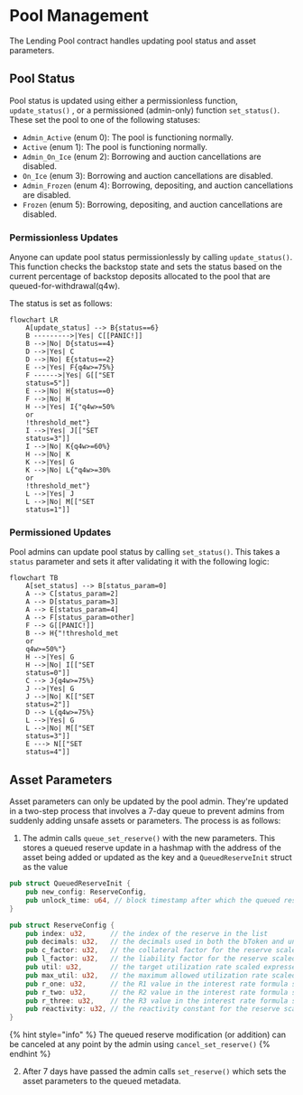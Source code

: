 # Pool Management

The Lending Pool contract handles updating pool status and asset parameters.

## Pool Status

Pool status is updated using either a permissionless function, `update_status()` , or a permissioned (admin-only) function `set_status()`. These set the pool to one of the following statuses:

* `Admin_Active` (enum 0): The pool is functioning normally.
* `Active` (enum 1): The pool is functioning normally.
* `Admin_On_Ice` (enum 2): Borrowing and auction cancellations are disabled.
* `On_Ice` (enum 3): Borrowing and auction cancellations are disabled.
* `Admin_Frozen` (enum 4): Borrowing, depositing, and auction cancellations are disabled.
* `Frozen` (enum 5): Borrowing, depositing, and auction cancellations are disabled.

### Permissionless Updates

Anyone can update pool status permissionlessly by calling `update_status()`. This function checks the backstop state and sets the status based on the current percentage of backstop deposits allocated to the pool that are queued-for-withdrawal(q4w).

The status is set as follows:

```mermaid
flowchart LR
    A[update_status] --> B{status==6}
    B --------->|Yes| C[[PANIC!]]
    B -->|No| D{status==4}
    D -->|Yes| C
    D -->|No| E{status==2}
    E -->|Yes| F{q4w>=75%}
    F ------>|Yes| G[["SET
    status=5"]]
    E -->|No| H{status==0}
    F -->|No| H
    H -->|Yes| I{"q4w>=50%
    or
    !threshold_met"}
    I -->|Yes| J[["SET
    status=3"]]
    I -->|No| K{q4w>=60%}
    H -->|No| K
    K -->|Yes| G
    K -->|No| L{"q4w>=30%
    or
    !threshold_met"}
    L -->|Yes| J
    L -->|No| M[["SET
    status=1"]]
```

### Permissioned Updates

Pool admins can update pool status by calling `set_status()`. This takes a `status` parameter and sets it after validating it with the following logic:

```mermaid
flowchart TB
    A[set_status] --> B[status_param=0]
    A --> C[status_param=2]
    A --> D[status_param=3]
    A --> E[status_param=4]
    A --> F[status_param=other]
    F --> G[[PANIC!]]
    B --> H{"!threshold_met
    or
    q4w>=50%"}
    H -->|Yes| G
    H -->|No| I[["SET
    status=0"]]
    C --> J{q4w>=75%}
    J -->|Yes| G
    J -->|No| K[["SET
    status=2"]]
    D --> L{q4w>=75%}
    L -->|Yes| G
    L -->|No| M[["SET
    status=3"]]
    E ---> N[["SET
    status=4"]]

```

## Asset Parameters

Asset parameters can only be updated by the pool admin. They're updated in a two-step process that involves a 7-day queue to prevent admins from suddenly adding unsafe assets or parameters. The process is as follows:

1. The admin calls `queue_set_reserve()` with the new parameters. This stores a queued reserve update in a hashmap with the address of the asset being added or updated as the key and a `QueuedReserveInit` struct as the value&#x20;

```rust
pub struct QueuedReserveInit {
    pub new_config: ReserveConfig,
    pub unlock_time: u64, // block timestamp after which the queued reserve config can be added
}
```

```rust
pub struct ReserveConfig {
    pub index: u32,      // the index of the reserve in the list
    pub decimals: u32,   // the decimals used in both the bToken and underlying contract
    pub c_factor: u32,   // the collateral factor for the reserve scaled expressed in 7 decimals
    pub l_factor: u32,   // the liability factor for the reserve scaled expressed in 7 decimals
    pub util: u32,       // the target utilization rate scaled expressed in 7 decimals
    pub max_util: u32,   // the maximum allowed utilization rate scaled expressed in 7 decimals
    pub r_one: u32,      // the R1 value in the interest rate formula scaled expressed in 7 decimals
    pub r_two: u32,      // the R2 value in the interest rate formula scaled expressed in 7 decimals
    pub r_three: u32,    // the R3 value in the interest rate formula scaled expressed in 7 decimals
    pub reactivity: u32, // the reactivity constant for the reserve scaled expressed in 7 decimals
}
```

{% hint style="info" %}
The queued reserve modification (or addition) can be canceled at any point by the admin using `cancel_set_reserve()`
{% endhint %}

2. After 7 days have passed the admin calls `set_reserve()` which sets the asset parameters to the queued metadata.
